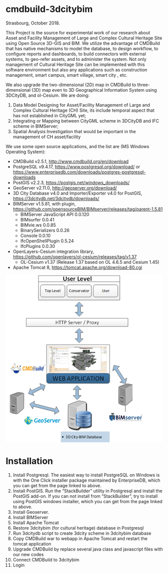 # cmdbuild-3dcitybim
Strasbourg, October 2018.

This Project is the source for experimental work of our research about Asset and Facility Management of Large and Complex Cultural Heritage Site using Open Source 3D-GIS and BIM. We utilize the advantage of CMDBuild that has native mechanisms to model the database, to design workflow, to configure reports and dashboards, to build connectors with external systems, to geo-refer assets, and to administer the system. Not only management of Cultural Heritage Site can be implemented with this software environment but also any applications such as construction management, smart campus, smart village, smart city , etc.

We also upgrade the two-dimensional (2D) map in CMDBuild to three-dimensional (3D) map even to 3D Geographical Information System using 3DCityDB, and ol-Cesium. We are doing:
1. Data Model Designing for Asset/Facility Management of Large and Complex Cultural Heritage (CH) Site, its include temporal aspect that has not established in CityGML yet;
2. Integrating or Mapping between CityGML scheme in 3DCityDB and IFC scheme in BIMServer;
3. Spatial Analysis Investigation that would be important in the management of CH asset/facility

We use some open source applications, and the list are (MS Windows Operating System):
- CMDBuild v2.5.1, http://www.cmdbuild.org/en/download
- PostgreSQL v9.4.17, https://www.postgresql.org/download/ or https://www.enterprisedb.com/downloads/postgres-postgresql-downloads
- PostGIS v2.2.3, https://postgis.net/windows_downloads/
- GeoServer v2.11.0, http://geoserver.org/download/
- 3D City Database v4.0 and Importer/Exporter v4.0 for PostGIS, https://3dcitydb.net/3dcitydb/downloads/
- BIMServer v1.5.81, with plugin, https://github.com/opensourceBIM/BIMserver/releases/tag/parent-1.5.81
    - BIMServer JavaScript API 0.0.120
    - BIMsurfer 0.0.41
    - BIMvie.ws 0.0.85
    - BinarySerializers 0.0.26
    - Console 0.0.10
    - IfcOpenShellPlugin 0.5.24
    - IfcPlugins 0.0.30
 - OpenLayers-Cesium integration library, https://github.com/openlayers/ol-cesium/releases/tag/v1.37
    - OL-Cesium v1.37 (Release 1.37 based on OL 4.6.5 and Cesium 1.45)
 - Apache Tomcat 8, https://tomcat.apache.org/download-80.cgi

![alt text](https://github.com/denisuw/cmdbuild-3dcitybim/blob/master/3dcitybim.png)

# Installation
 1. Install Postgresql. 
    The easiest way to install PostgreSQL on Windows is with the One Click installer package maintained by EnterpriseDB, which you can get from the page linked to above.
 2. Install PostGIS.
    Run the “StackBuilder” utility in Postgresql and install the PostGIS add-on. If you can not install from “StackBuilder”, try to install using PostGIS windows installer, which you can get from the page linked to above.
 3. Install Geoserver.
 4. Install BIMServer
 5. Install Apache Tomcat
 6. Restore 3dcitybim (for cultural heritage) database in Postgresql
 7. Run 3dcitydb script to create 3dcity scheme in 3dcitybim database
 8. Copy CMDBuild war to webapp in Apache Tomcat and restart the tomcat application
 9. Upgrade CMDBuild by replace several java class and javascript files with our new codes 
 10. Connect CMDBuild to 3dcitybim
 11. Login
    
